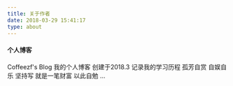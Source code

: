 ```yaml
---
title: 关于作者
date: 2018-03-29 15:41:17
type: about
---
```


#### 个人博客
Coffeezf's Blog
我的个人博客
创建于2018.3
记录我的学习历程
孤芳自赏
自娱自乐
坚持写
就是一笔财富
以此自勉
...
